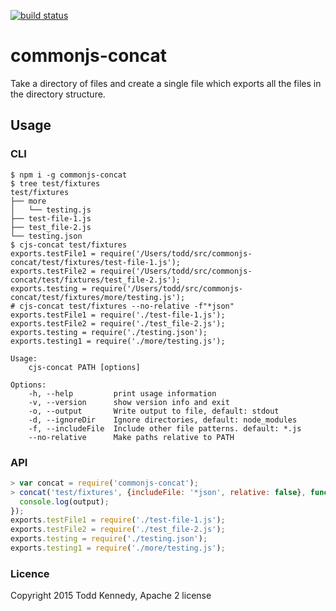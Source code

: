 [![build status](https://secure.travis-ci.org/toddself/commonjs-concat.png)](http://travis-ci.org/toddself/commonjs-concat)

# commonjs-concat

Take a directory of files and create a single file which exports all the files in the directory structure.

## Usage

### CLI

```
$ npm i -g commonjs-concat
$ tree test/fixtures
test/fixtures
├── more
│   └── testing.js
├── test-file-1.js
├── test_file-2.js
└── testing.json
$ cjs-concat test/fixtures
exports.testFile1 = require('/Users/todd/src/commonjs-concat/test/fixtures/test-file-1.js');
exports.testFile2 = require('/Users/todd/src/commonjs-concat/test/fixtures/test_file-2.js');
exports.testing = require('/Users/todd/src/commonjs-concat/test/fixtures/more/testing.js');
# cjs-concat test/fixtures --no-relative -f"*json"
exports.testFile1 = require('./test-file-1.js');
exports.testFile2 = require('./test_file-2.js');
exports.testing = require('./testing.json');
exports.testing1 = require('./more/testing.js');
```

```
Usage:
    cjs-concat PATH [options]

Options:
    -h, --help         print usage information
    -v, --version      show version info and exit
    -o, --output       Write output to file, default: stdout
    -d, --ignoreDir    Ignore directories, default: node_modules
    -f, --includeFile  Include other file patterns. default: *.js
    --no-relative      Make paths relative to PATH
```

### API

```js
> var concat = require('commonjs-concat');
> concat('test/fixtures', {includeFile: '*json', relative: false}, function(err, output) {
  console.log(output);
});
exports.testFile1 = require('./test-file-1.js');
exports.testFile2 = require('./test_file-2.js');
exports.testing = require('./testing.json');
exports.testing1 = require('./more/testing.js');
```

### Licence
Copyright 2015 Todd Kennedy, Apache 2 license